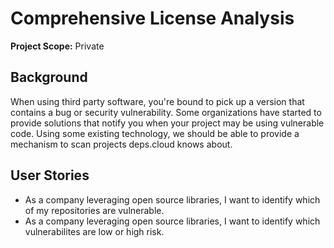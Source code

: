 # Comprehensive License Analysis

**Project Scope:** Private

## Background

When using third party software, you're bound to pick up a version that contains a bug or security vulnerability.
Some organizations have started to provide solutions that notify you when your project may be using vulnerable code.
Using some existing technology, we should be able to provide a mechanism to scan projects deps.cloud knows about.


## User Stories

* As a company leveraging open source libraries, I want to identify which of my repositories are vulnerable.
* As a company leveraging open source libraries, I want to identify which vulnerabilites are low or high risk.
